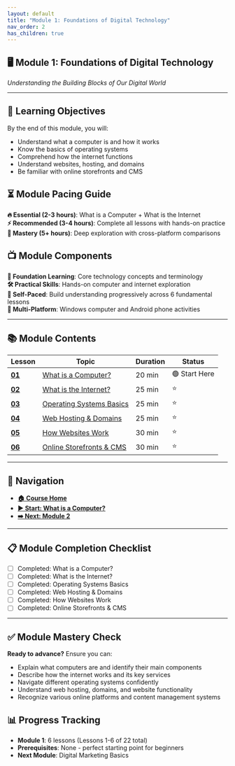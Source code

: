 ```yaml
---
layout: default
title: "Module 1: Foundations of Digital Technology"
nav_order: 2
has_children: true
---
```


## 🖥️ Module 1: Foundations of Digital Technology
*Understanding the Building Blocks of Our Digital World*

---

## 🎯 **Learning Objectives**
By the end of this module, you will:
- Understand what a computer is and how it works
- Know the basics of operating systems
- Comprehend how the internet functions
- Understand websites, hosting, and domains
- Be familiar with online storefronts and CMS

## ⏳ **Module Pacing Guide**
**🔥 Essential (2-3 hours)**: What is a Computer + What is the Internet  
**⚡ Recommended (3-4 hours)**: Complete all lessons with hands-on practice  
**🌟 Mastery (5+ hours)**: Deep exploration with cross-platform comparisons

## 📺 **Module Components**
**📖 Foundation Learning**: Core technology concepts and terminology  
**🛠️ Practical Skills**: Hands-on computer and internet exploration  
**🔄 Self-Paced**: Build understanding progressively across 6 fundamental lessons  
**📱 Multi-Platform**: Windows computer and Android phone activities

---

## 📚 **Module Contents**

| Lesson | Topic | Duration | Status |
|--------|-------|----------|---------|
| **[01](what_is_a_computer.md)** | [What is a Computer?](what_is_a_computer.md) | 20 min | 🟢 Start Here |
| **[02](what_is_the_internet.md)** | [What is the Internet?](what_is_the_internet.md) | 25 min | ⭐ |
| **[03](operating_systems.md)** | [Operating Systems Basics](operating_systems.md) | 25 min | ⭐ |
| **[04](web_hosting_and_domains.md)** | [Web Hosting & Domains](web_hosting_and_domains.md) | 25 min | ⭐ |
| **[05](how_websites_work.md)** | [How Websites Work](how_websites_work.md) | 30 min | ⭐ |
| **[06](storefronts_and_cms.md)** | [Online Storefronts & CMS](storefronts_and_cms.md) | 30 min | ⭐ |

---

## 🧭 **Navigation**
- **[🏠 Course Home](../README.md)**
- **[▶️ Start: What is a Computer?](what_is_a_computer.md)**
- **[➡️ Next: Module 2](../02_digital_marketing_basics/)**

---

## 📋 **Module Completion Checklist**
- [ ] Completed: What is a Computer?
- [ ] Completed: What is the Internet?
- [ ] Completed: Operating Systems Basics
- [ ] Completed: Web Hosting & Domains
- [ ] Completed: How Websites Work
- [ ] Completed: Online Storefronts & CMS

---

## ✅ **Module Mastery Check**
**Ready to advance?** Ensure you can:
- Explain what computers are and identify their main components
- Describe how the internet works and its key services
- Navigate different operating systems confidently
- Understand web hosting, domains, and website functionality
- Recognize various online platforms and content management systems

## 📊 **Progress Tracking**
- **Module 1**: 6 lessons (Lessons 1-6 of 22 total)
- **Prerequisites**: None - perfect starting point for beginners
- **Next Module**: Digital Marketing Basics
